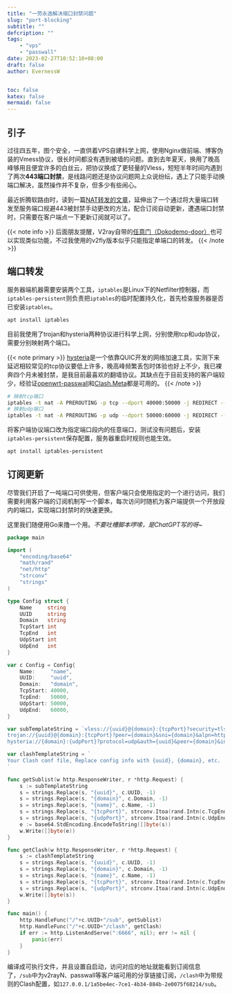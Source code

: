 ```yaml
---
title: "一劳永逸解决端口封禁问题"
slug: "port-blocking"
subtitle: ""
defcription: ""
tags:
    - "vps"
    - "passwall"
date: 2023-02-27T10:52:10+08:00
draft: false
author: EvernessW


toc: false
katex: false
mermaid: false
---
```


## 引子

过往四五年，图个安全，一直供着VPS自建科学上网，使用Nginx做前端、博客伪装的Vmess协议，很长时间都没有遇到被墙的问题。直到去年夏天，换用了晚高峰够用且便宜许多的白丝云，把协议换成了更轻量的Vless，短短半年时间内遇到了两次**443端口封禁**，是线路问题还是协议问题网上众说纷纭，遇上了只能手动换端口解决，虽然操作并不复杂，但多少有些闹心。

最近折腾软路由时，读到一篇[NAT转发的文章](https://blog.jmal.top/s/iptables-nat-port-forwarding-route-gateway)，延伸出了一个通过将大量端口转发至服务端口规避443被封禁手动更改的方法，配合订阅自动更新，遭遇端口封禁时，只需要在客户端点一下更新订阅就可以了。

{{< note info >}}
后面朋友提醒，V2ray自带的[任意门（Dokodemo-door）](https://www.v2fly.org/v5/config/proxy/dokodemo.html)也可以实现类似功能，不过我使用的v2fly版本似乎只能指定单端口的转发。
{{< /note >}}

## 端口转发

服务器端机器需要安装两个工具，`iptables`是Linux下的Netfilter控制器，而`iptables-persistent`则负责把`iptables`的临时配置持久化，首先检查服务器是否已安装`iptables`。

```bash
apt install iptables
```

目前我使用了trojan和hysteria两种协议进行科学上网，分别使用tcp和udp协议，需要分别映射两个端口。

{{< note primary >}}
[hysteria](https://hysteria.network/)是一个依靠QUIC开发的网络加速工具，实测下来延迟相较常见的tcp协议要低上许多，晚高峰频繁丢包时体验也好上不少，我已裸奔四个月未被封禁，是我目前最喜欢的翻墙协议。其缺点在于目前支持的客户端较少，经验证[openwrt-passwall](https://github.com/xiaorouji/openwrt-passwall)和[Clash.Meta](https://docs.metacubex.one/)都是可用的。
{{< /note >}}

```bash
# 映射tcp端口
iptables -t nat -A PREROUTING -p tcp --dport 40000:50000 -j REDIRECT --to-ports 443
# 映射udp端口
iptables -t nat -A PREROUTING -p udp --dport 50000:60000 -j REDIRECT --to-ports 10000
```

将客户端协议端口改为指定端口段内的任意端口，测试没有问题后，安装`iptables-persistent`保存配置，服务器重启时规则也能生效。

```bash
apt install iptables-persistent
```

## 订阅更新

尽管我们开启了一吨端口可供使用，但客户端只会使用指定的一个进行访问，我们需要利用客户端的订阅机制写一个脚本，每次访问时随机为客户端提供一个开放段内的端口，实现端口封禁时的快速更换。

这里我们随便用Go来撸一个用。*不要吐槽脚本啰嗦，是ChatGPT写的呀~*

```go
package main

import (
	"encoding/base64"
	"math/rand"
	"net/http"
	"strconv"
	"strings"
)

type Config struct {
	Name     string
	UUID     string
	Domain   string
	TcpStart int
	TcpEnd   int
	UdpStart int
	UdpEnd   int
}

var c Config = Config{
	Name:     "name",
	UUID:     "uuid",
	Domain:   "domain",
	TcpStart: 40000,
	TcpEnd:   50000,
	UdpStart: 50000,
	UdpEnd:   60000,
}

var subTemplateString = `vless://{uuid}@{domain}:{tcpPort}?security=tls&encryption=none&host={domain}&headerType=none&type=tcp#{name}-vless
trojan://{uuid}@{domain}:{tcpPort}?peer={domain}&sni={domain}&alpn=http/1.1#{name}-trojan
hysteria://{domain}:{udpPort}?protocol=udp&auth={uuid}&peer={domain}&insecure=0&alpn=h3&upmbps=50&downmbps=200#{name}-hysteria`

var clashTemplateString = `
Your Clash conf file, Replace config info with {uuid}, {domain}, etc.
`

func getSublist(w http.ResponseWriter, r *http.Request) {
	s := subTemplateString
	s = strings.Replace(s, "{uuid}", c.UUID, -1)
	s = strings.Replace(s, "{domain}", c.Domain, -1)
	s = strings.Replace(s, "{name}", c.Name, -1)
	s = strings.Replace(s, "{tcpPort}", strconv.Itoa(rand.Intn(c.TcpEnd-c.TcpStart)+c.TcpStart), -1)
	s = strings.Replace(s, "{udpPort}", strconv.Itoa(rand.Intn(c.UdpEnd-c.UdpStart)+c.UdpStart), -1)
	e := base64.StdEncoding.EncodeToString([]byte(s))
	w.Write([]byte(e))
}

func getClash(w http.ResponseWriter, r *http.Request) {
	s := clashTemplateString
	s = strings.Replace(s, "{uuid}", c.UUID, -1)
	s = strings.Replace(s, "{domain}", c.Domain, -1)
	s = strings.Replace(s, "{name}", c.Name, -1)
	s = strings.Replace(s, "{tcpPort}", strconv.Itoa(rand.Intn(c.TcpEnd-c.TcpStart)+c.TcpStart), -1)
	s = strings.Replace(s, "{udpPort}", strconv.Itoa(rand.Intn(c.UdpEnd-c.UdpStart)+c.UdpStart), -1)
	w.Write([]byte(s))
}

func main() {
	http.HandleFunc("/"+c.UUID+"/sub", getSublist)
	http.HandleFunc("/"+c.UUID+"/clash", getClash)
	if err := http.ListenAndServe(":6666", nil); err != nil {
		panic(err)
	}
}
```

编译成可执行文件，并且设置自启动，访问对应的地址就能看到订阅信息了，`/sub`中为v2rayN、passwall等客户端可用的分享链接订阅，`/clash`中为带规则的Clash配置，如`127.0.0.1/1a5be4ec-7ce1-4b34-884b-2e0075f68214/sub`。
